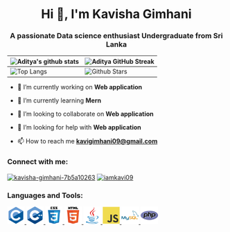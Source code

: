 <h1 align="center">Hi 👋, I'm Kavisha Gimhani</h1>
<h3 align="center">A passionate Data science enthusiast Undergraduate from Sri Lanka</h3>

| ![Aditya's github stats](https://github-readme-stats.vercel.app/api?username=KavishaGimhani&show_icons=true&theme=tokyonight) | ![Aditya GitHub Streak](https://github-readme-streak-stats.herokuapp.com/?user=KavishaGimhani&theme=tokyonight) |
| --- | --- |
| ![Top Langs](https://github-readme-stats.vercel.app/api/top-langs/?username=KavishaGimhani&theme=tokyonight) | ![Github Stars](https://github-readme-stats.vercel.app/api?username=KavishaGimhani&show_icons=true&locale=en&count_private=true&hide_rank=true&custom_title=My%20GitHub%20Stats&disable_animations=true&theme=tokyonight) |

- 🔭 I’m currently working on **Web application**

- 🌱 I’m currently learning **Mern**

- 👯 I’m looking to collaborate on **Web application**

- 🤝 I’m looking for help with **Web application**

- 📫 How to reach me **kavigimhani09@gmail.com**

<h3 align="left">Connect with me:</h3>
<p align="left">
<a href="https://linkedin.com/in/kavisha-gimhani-7b5a10263" target="blank"><img align="center" src="https://raw.githubusercontent.com/rahuldkjain/github-profile-readme-generator/master/src/images/icons/Social/linked-in-alt.svg" alt="kavisha-gimhani-7b5a10263" height="30" width="40" /></a>
<a href="https://instagram.com/iamkavi09" target="blank"><img align="center" src="https://raw.githubusercontent.com/rahuldkjain/github-profile-readme-generator/master/src/images/icons/Social/instagram.svg" alt="iamkavi09" height="30" width="40" /></a>
</p>

<h3 align="left">Languages and Tools:</h3>
<p align="left"> <a href="https://www.cprogramming.com/" target="_blank" rel="noreferrer"> <img src="https://raw.githubusercontent.com/devicons/devicon/master/icons/c/c-original.svg" alt="c" width="40" height="40"/> </a> <a href="https://www.w3schools.com/cpp/" target="_blank" rel="noreferrer"> <img src="https://raw.githubusercontent.com/devicons/devicon/master/icons/cplusplus/cplusplus-original.svg" alt="cplusplus" width="40" height="40"/> </a> <a href="https://www.w3schools.com/css/" target="_blank" rel="noreferrer"> <img src="https://raw.githubusercontent.com/devicons/devicon/master/icons/css3/css3-original-wordmark.svg" alt="css3" width="40" height="40"/> </a> <a href="https://www.w3.org/html/" target="_blank" rel="noreferrer"> <img src="https://raw.githubusercontent.com/devicons/devicon/master/icons/html5/html5-original-wordmark.svg" alt="html5" width="40" height="40"/> </a> <a href="https://www.java.com" target="_blank" rel="noreferrer"> <img src="https://raw.githubusercontent.com/devicons/devicon/master/icons/java/java-original.svg" alt="java" width="40" height="40"/> </a> <a href="https://developer.mozilla.org/en-US/docs/Web/JavaScript" target="_blank" rel="noreferrer"> <img src="https://raw.githubusercontent.com/devicons/devicon/master/icons/javascript/javascript-original.svg" alt="javascript" width="40" height="40"/> </a> <a href="https://www.mysql.com/" target="_blank" rel="noreferrer"> <img src="https://raw.githubusercontent.com/devicons/devicon/master/icons/mysql/mysql-original-wordmark.svg" alt="mysql" width="40" height="40"/> </a> <a href="https://www.php.net" target="_blank" rel="noreferrer"> <img src="https://raw.githubusercontent.com/devicons/devicon/master/icons/php/php-original.svg" alt="php" width="40" height="40"/> </a> </p>
